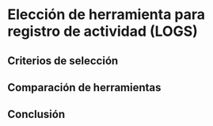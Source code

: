 # Elección de herramienta para registro de actividad (LOGS)

## Criterios de selección

## Comparación de herramientas

## Conclusión